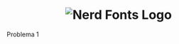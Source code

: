 <h1 align="center">
  <img src="images/nerd-fonts-logo.svg" alt="Nerd Fonts Logo" />
</h1>
Problema 1

```

```